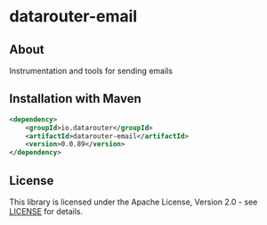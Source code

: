 # datarouter-email
## About
Instrumentation and tools for sending emails

## Installation with Maven

```xml
<dependency>
	<groupId>io.datarouter</groupId>
	<artifactId>datarouter-email</artifactId>
	<version>0.0.89</version>
</dependency>
```

## License

This library is licensed under the Apache License, Version 2.0 - see [LICENSE](../LICENSE) for details.
